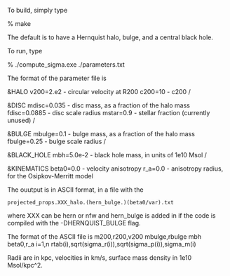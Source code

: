 To build, simply type

% make

The default is to have a Hernquist halo, bulge, and a central black hole.

To run, type

% ./compute_sigma.exe ./parameters.txt

The format of the parameter file is

&HALO
v200=2.e2    - circular velocity at R200
c200=10      - c200
/

&DISC
mdisc=0.035    - disc mass, as a fraction of the halo mass
fdisc=0.0885   - disc scale radius
mstar=0.9      - stellar fraction (currently unused)
/

&BULGE
mbulge=0.1     - bulge mass, as a fraction of the halo mass
fbulge=0.25    - bulge scale radius
/

&BLACK_HOLE
mbh=5.0e-2     - black hole mass, in units of 1e10 Msol
/

&KINEMATICS
beta0=0.0      - velocity anisotropy
r_a=0.0        - anisotropy radius, for the Osipkov-Merritt model

The ouutput is in ASCII format, in a file with the

    projected_props.XXX_halo.(hern_bulge.)(beta0/var).txt

where XXX can be hern or nfw and hern_bulge is added in if the code is compiled with the
-DHERNQUIST_BULGE flag.

The format of the ASCII file is
   m200,r200,v200
   mbulge,rbulge
   mbh
   beta0,r_a
   i=1,n
     rtab(i),sqrt(sigma_r(i)),sqrt(sigma_p(i)),sigma_m(i)

Radii are in kpc, velocities in km/s, surface mass density in 1e10 Msol/kpc^2.

